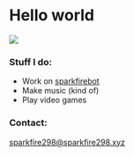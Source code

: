 # Hello world

![](https://komarev.com/ghpvc/?username=sparkfire298&style=flat-square&label=Profile+views&color=7289da)


### Stuff I do:
- Work on [sparkfirebot](https://sparkfire298.xyz/invite)
- Make music (kind of)
- Play video games


### Contact:
sparkfire298@sparkfire298.xyz
